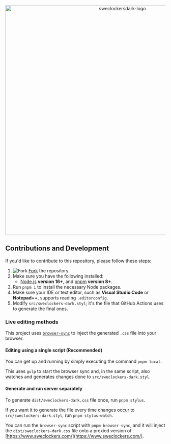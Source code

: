 <p align="center">
	<img alt="sweclockersdark-logo" src="https://soitora.com/SweClockers-Dark/images/banner.png" width="720">
</p>

## Contributions and Development

If you'd like to contribute to this repository, please follow these steps:

1. ![Fork](https://user-images.githubusercontent.com/136959/42383736-c4cb0db8-80fd-11e8-91ca-12bae108bccc.png) [Fork](https://github.com/Soitora/SweClockers-Dark/fork) the repository.
1. Make sure you have the following installed:
   - [Node.js](http://nodejs.org) **version 16+**, and [pnpm](https://pnpm.io/installation) **version 8+**.
2. Run `pnpm i` to install the necessary Node packages.
3. Make sure your IDE or text editor, such as **Visual Studio Code** or **Notepad++**, supports reading `.editorconfig`.
4. Modify `src/sweclockers-dark.styl`; it's the file that GitHub Actions uses to generate the final ones.

### Live editing methods

This project uses [`browser-sync`](https://www.npmjs.com/package/browser-sync) to inject the generated `.css` file into your browser.

#### Editing using a single script (Recommended)

You can get up and running by simply executing the command `pnpm local`.

This uses `gulp` to start the browser sync and, in the same script, also watches and generates changes done to `src/sweclockers-dark.styl`.

#### Generate and run server separately

To generate `dist/sweclockers-dark.css` file once, run `pnpm stylus`.

If you want it to generate the file every time changes occur to `src/sweclockers-dark.styl`, run `pnpm stylus-watch`.

You can run the `browser-sync` script with `pnpm browser-sync`, and it will inject the `dist/sweclockers-dark.css` file onto a proxied version of [https://www.sweclockers.com/](https://www.sweclockers.com/).
